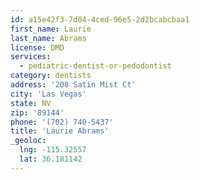 ```yaml
---
id: a15e42f3-7d04-4ced-96e5-2d2bcabcbaa1
first_name: Laurie
last_name: Abrams
license: DMD
services:
  - pediatric-dentist-or-pedodontist
category: dentists
address: '208 Satin Mist Ct'
city: 'Las Vegas'
state: NV
zip: '89144'
phone: '(702) 740-5437'
title: 'Laurie Abrams'
_geoloc:
  lng: -115.32557
  lat: 36.181142
---
```

